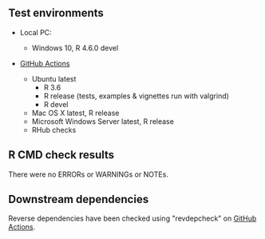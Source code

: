 ## Test environments

* Local PC:
  - Windows 10, R 4.6.0 devel

* [GitHub Actions](https://github.com/ms609/TreeTools/actions)
  - Ubuntu latest
    - R 3.6
    - R release (tests, examples & vignettes run with valgrind)
    - R devel
  - Mac OS X latest, R release
  - Microsoft Windows Server latest, R release
  - RHub checks
  

## R CMD check results

There were no ERRORs or WARNINGs or NOTEs.

## Downstream dependencies

Reverse dependencies have been checked using "revdepcheck" on
[GitHub Actions](https://github.com/ms609/TreeTools/actions/workflows/revdepcheck.yml).
